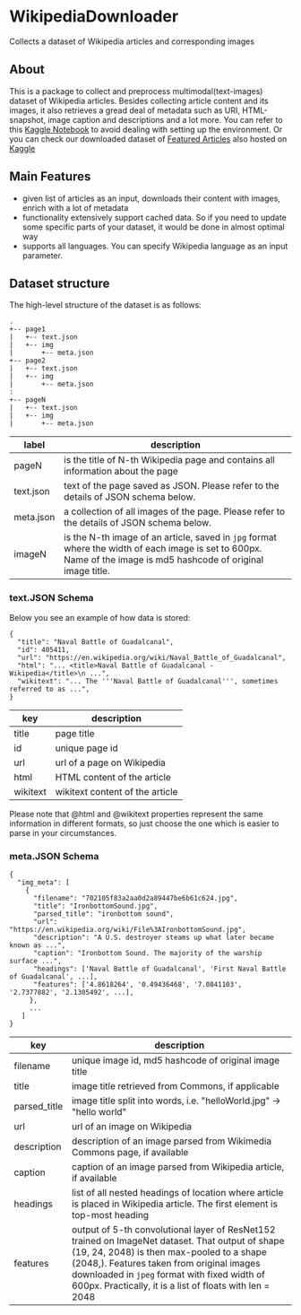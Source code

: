 # WikipediaDownloader
Collects a dataset of Wikipedia articles and corresponding images

## About
This is a package to collect and preprocess multimodal(text-images) dataset of Wikipedia articles. Besides collecting article content and its images, it also retrieves a gread deal of metadata such as URI, HTML-snapshot, image caption and descriptions and a lot more. You can refer to this [Kaggle Notebook](https://www.kaggle.com/jacksoncrow/data-collection-demo) to avoid dealing with setting up the environment. Or you can check our downloaded dataset of [Featured Articles](https://en.wikipedia.org/wiki/Wikipedia:Featured_articles) also hosted on [Kaggle](https://www.kaggle.com/jacksoncrow/extended-wikipedia-multimodal-dataset)

## Main Features
* given list of articles as an input, downloads their content with images, enrich with a lot of metadata
* functionality extensively support cached data. So if you need to update some specific parts of your dataset, it would be done in almost optimal way
* supports all languages. You can specify Wikipedia language as an input parameter.

## Dataset structure
The high-level structure of the dataset is as follows:

    .
    +-- page1  
    |   +-- text.json  
    |   +-- img  
    |       +-- meta.json
    +-- page2  
    |   +-- text.json  
    |   +-- img  
    |       +-- meta.json
    :  
    +-- pageN 
    |   +-- text.json  
    |   +-- img  
    |       +-- meta.json

label      | description
---------  | ----------
pageN      | is the title of N-th Wikipedia page and contains all information about the page
text.json  | text of the page saved as JSON. Please refer to the details of JSON schema below.
meta.json  | a collection of all images of the page. Please refer to the details of JSON schema below.
imageN     | is the N-th image of an article, saved in `jpg` format where the width of each image is set to 600px. Name of the image is md5 hashcode of original image title. 
 
### text.JSON Schema
Below you see an example of how data is stored:

    {
      "title": "Naval Battle of Guadalcanal",
      "id": 405411,
      "url": "https://en.wikipedia.org/wiki/Naval_Battle_of_Guadalcanal",
      "html": "... <title>Naval Battle of Guadalcanal - Wikipedia</title>\n ...",
      "wikitext": "... The '''Naval Battle of Guadalcanal''', sometimes referred to as ...",
    }
key           | description
------------  | --------------
title         | page title
id            | unique page id
url           | url of a page on Wikipedia
html          | HTML content of the article
wikitext      | wikitext content of the article
    
Please note that @html and @wikitext properties represent the same information in different formats, so just choose the one which is easier to parse in your circumstances.


### meta.JSON Schema

    {
      "img_meta": [
        {
          "filename": "702105f83a2aa0d2a89447be6b61c624.jpg",
          "title": "IronbottomSound.jpg",
          "parsed_title": "ironbottom sound",
          "url": "https://en.wikipedia.org/wiki/File%3AIronbottomSound.jpg",
          "description": "A U.S. destroyer steams up what later became known as ...",
          "caption": "Ironbottom Sound. The majority of the warship surface ...",
          "headings": ['Naval Battle of Guadalcanal', 'First Naval Battle of Guadalcanal', ...],
          "features": ['4.8618264', '0.49436468', '7.0841103', '2.7377882', '2.1305492', ...],
         },
         ...
       ]
    }

key           | description
------------  | --------------
filename      |  unique image id, md5 hashcode of original image title
title         |  image title retrieved from Commons, if applicable
parsed_title  | image title split into words, i.e. "helloWorld.jpg" -> "hello world"
url           | url of an image on Wikipedia
description   | description of an image parsed from Wikimedia Commons page, if available
caption       | caption of an image parsed from Wikipedia article, if available
headings      | list of all nested headings of location where article is placed in Wikipedia article. The first element is top-most heading
features      | output of 5-th convolutional layer of ResNet152 trained on ImageNet dataset. That output of shape (19, 24, 2048) is then max-pooled to a shape (2048,). Features taken from original images downloaded in `jpeg` format with fixed width of 600px. Practically, it is a list of floats with len = 2048
